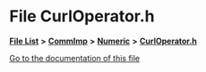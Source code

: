 

# File CurlOperator.h

[**File List**](files.md) **>** [**CommImp**](dir_6202b98a8704f42b1ea358646461643f.md) **>** [**Numeric**](dir_a0ece07902893bffce0f747cc8ee06c8.md) **>** [**CurlOperator.h**](_curl_operator_8h.md)

[Go to the documentation of this file](_curl_operator_8h.md)


```
```


